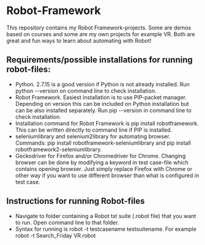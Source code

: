 # Robot-Framework
This repository contains my Robot Framework-projects. Some are demos based on courses and some are my own
projects for example VR. Both are great and fun ways to learn about automating with Robot!

## Requirements/possible installations for running robot-files: ##
- Python. 2.7.15 is a good version if Python is not already installed. Run python --version on command line to check installation.
- Robot Framework. Easiest installation is to use PIP-packet manager. Depending on version this can be included on Python installation but can be also installed separately. Run pip --version in command line to check installation. 
- Installation command for Robot Framework is pip install robotframework. This can be written directly to command line if PIP is installed.
- seleniumlibrary and selenium2library for automating browser. Commands: pip install robotframework-seleniumlibrary and pip install robotframework2-seleniumlibrary.
- Geckodriver for Firefox and/or Chromedriver for Chrome. Changing browser can be done by modifying a keyword in test case-file which contains opening browser. Just simply replace Firefox with Chrome or other way if you want to use different browser than what is configured in test case.

## Instructions for running Robot-files ##
- Navigate to folder containing a Robot tst suite (.robot file) that you want to run. Open command line to that folder.
- Syntax for running is robot -t testcasename testsuitename.
For example robot -t Search_Friday VR.robot
